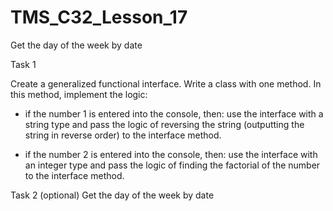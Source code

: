 # TMS_C32_Lesson_17
Get the day of the week by date

Task 1

Create a generalized functional interface.
Write a class with one method.
In this method, implement the logic:
- if the number 1 is entered into the console, then: use the interface with a string type and pass the logic of reversing the string (outputting the string in reverse order) to the interface method.

- if the number 2 is entered into the console, then: use the interface with an integer type and pass the logic of finding the factorial of the number to the interface method.

Task 2 (optional)
Get the day of the week by date
